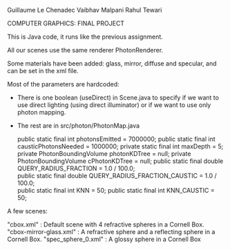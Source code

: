 Guillaume Le Chenadec
Vaibhav Malpani
Rahul Tewari


COMPUTER GRAPHICS: FINAL PROJECT


This is Java code, it runs like the previous assignment.

All our scenes use the same renderer PhotonRenderer.

Some materials have been added: glass, mirror, diffuse and specular, and can be set in the xml file.

Most of the parameters are hardcoded:

 - There is one boolean (useDirect) in Scene.java to specify if we want to use direct lighting (using direct illuminator) or if we want to use only photon mapping.

 - The rest are in src/photon/PhotonMap.java


	public static final int photonsEmitted = 7000000;
	public static final int causticPhotonsNeeded = 1000000;
	private static final int maxDepth = 5;
	private PhotonBoundingVolume photonKDTree = null;
	private PhotonBoundingVolume cPhotonKDTree = null;
	public static final double QUERY_RADIUS_FRACTION = 1.0 / 100.0;  
	public static final double QUERY_RADIUS_FRACTION_CAUSTIC = 1.0 / 100.0;  
	public static final int KNN = 50;
	public static final int KNN_CAUSTIC = 50;

A few scenes:

"cbox.xml" : Default scene with 4 refractive spheres in a Cornell Box.
"cbox-mirror-glass.xml" : A refractive sphere and a reflecting sphere in a Cornell Box.
"spec_sphere_0.xml" : A glossy sphere in a Cornell Box